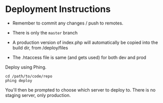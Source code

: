 Deployment Instructions
===============

- Remember to commit any changes / push to remotes.

- There is only the `master` branch

- A production version of index.php will automatically be copied into the build dir, from /deploy/files

- The .htaccess file is same (and gets used) for both dev and prod

Deploy using Phing.

    cd /path/to/code/repo
    phing deploy

You'll then be prompted to choose which server to deploy to. There is no staging server, only production.
